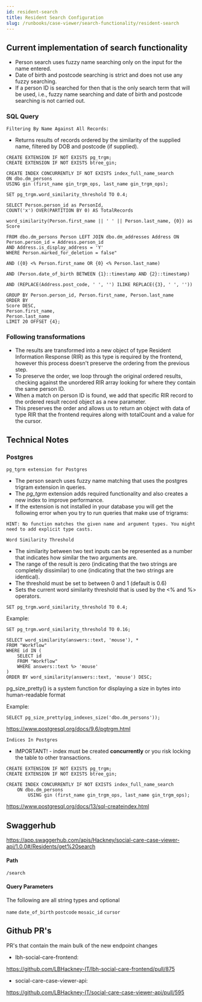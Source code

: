 ```yaml
---
id: resident-search
title: Resident Search Configuration
slug: /runbooks/case-viewer/search-functionality/resident-search
---
```


## Current implementation of search functionality
- Person search uses fuzzy name searching only on the input for the name entered.
- Date of birth and postcode searching is strict and does not use any fuzzy searching.
- If a person ID is searched for then that is the only search term that will be used, i.e., fuzzy name searching and date of birth and postcode searching is not carried out.

### SQL Query
`Filtering By Name Against All Records:`

- Returns results of records ordered by the similarity of the supplied name, filtered by DOB and postcode (if supplied).

~~~
CREATE EXTENSION IF NOT EXISTS pg_trgm;
CREATE EXTENSION IF NOT EXISTS btree_gin;

CREATE INDEX CONCURRENTLY IF NOT EXISTS index_full_name_search
ON dbo.dm_persons
USING gin (first_name gin_trgm_ops, last_name gin_trgm_ops);
        
SET pg_trgm.word_similarity_threshold TO 0.4;

SELECT Person.person_id as PersonId,
COUNT('x') OVER(PARTITION BY 0) AS TotalRecords
                    
word_similarity(Person.first_name || ' ' || Person.last_name, {0}) as Score
                    
FROM dbo.dm_persons Person LEFT JOIN dbo.dm_addresses Address ON Person.person_id = Address.person_id 
AND Address.is_display_address = 'Y' 
WHERE Person.marked_for_deletion = false"
                    
AND ({0} <% Person.first_name OR {0} <% Person.last_name)

AND (Person.date_of_birth BETWEEN {1}::timestamp AND {2}::timestamp)

AND (REPLACE(Address.post_code, ' ', '') ILIKE REPLACE({3}, ' ', ''))

GROUP BY Person.person_id, Person.first_name, Person.last_name
ORDER BY
Score DESC,
Person.first_name,
Person.last_name
LIMIT 20 OFFSET {4};
~~~

### Following transformations

- The results are transformed into a new object of type Resident Information Response (RIR) as this type is required by the frontend, however this process doesn't preserve the ordering from the previous step.
- To preserve the order, we loop through the original ordered results, checking against the unordered RIR array looking for where they contain the same person ID.
- When a match on person ID is found, we add that specific RIR record to the ordered result record object as a new parameter.
- This preserves the order and allows us to return an object with data of type RIR that the frontend requires along with totalCount and a value for the cursor.


## Technical Notes

### Postgres
`pg_tgrm extension for Postgres`

- The person search uses fuzzy name matching that uses the postgres trigram extension in queries. 
- The *pg_tgrm* extension adds required functionality and also creates a new index to improve performance.
- If the extension is not installed in your database you will get the following error when you try to run queries that make use of trigrams:
~~~
HINT: No function matches the given name and argument types. You might need to add explicit type casts.
~~~

`Word Similarity Threshold`

- The similarity between two text inputs can be represented as a number that indicates how similar the two arguments are. 
- The range of the result is zero (indicating that the two strings are completely dissimilar) to one (indicating that the two strings are identical).
- The threshold must be set to between 0 and 1 (default is 0.6)
- Sets the current word similarity threshold that is used by the <% and %> operators.
~~~
SET pg_trgm.word_similarity_threshold TO 0.4;
~~~

Example:

~~~
SET pg_trgm.word_similarity_threshold TO 0.16;

SELECT word_similarity(answers::text, 'mouse'), *
FROM "Workflow"
WHERE id IN (
    SELECT id
    FROM "Workflow"
    WHERE answers::text %> 'mouse'
)
ORDER BY word_similarity(answers::text, 'mouse') DESC;
~~~

pg_size_pretty() is a system function for displaying a size in bytes into human-readable format

Example:

~~~
SELECT pg_size_pretty(pg_indexes_size('dbo.dm_persons'));
~~~


https://www.postgresql.org/docs/9.6/pgtrgm.html


`Indices In Postgres`

- IMPORTANT! - index must be created **concurrently** or you risk locking the table to other transactions.
~~~
CREATE EXTENSION IF NOT EXISTS pg_trgm;
CREATE EXTENSION IF NOT EXISTS btree_gin;

CREATE INDEX CONCURRENTLY IF NOT EXISTS index_full_name_search
    ON dbo.dm_persons
        USING gin (first_name gin_trgm_ops, last_name gin_trgm_ops);
~~~

https://www.postgresql.org/docs/13/sql-createindex.html

## Swaggerhub 
https://app.swaggerhub.com/apis/Hackney/social-care-case-viewer-api/1.0.0#/Residents/get%20search

#### Path
`/search`
#### Query Parameters
The following are all string types and optional

`name`
`date_of_birth`
`postcode`
`mosaic_id`
`cursor`

## Github PR's

PR's that contain the main bulk of the new endpoint changes
- lbh-social-care-frontend: 

https://github.com/LBHackney-IT/lbh-social-care-frontend/pull/875

- social-care-case-viewer-api: 

https://github.com/LBHackney-IT/social-care-case-viewer-api/pull/595
